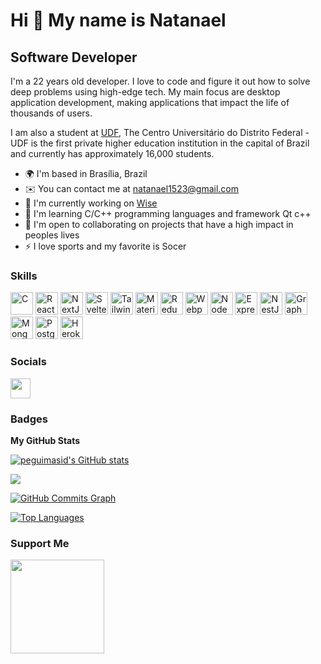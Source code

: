 Hi 👋 My name is Natanael
==========================

Software Developer
-----------------------------

I'm a 22 years old developer. I love to code and figure it out how to solve deep problems using high-edge tech. My main focus are desktop application development, making applications that impact the life of thousands of users.

I am also a student at [UDF](https://www.udf.edu.br/), The Centro Universitário do Distrito Federal - UDF is the first private higher education institution in the capital of Brazil and currently has approximately 16,000 students.

* 🌍  I'm based in Brasília, Brazil
* ✉️  You can contact me at [natanael1523@gmail.com](natanael1523@gmail.com)
* 🚀  I'm currently working on [Wise](https://www.wi.com.br/)
* 🧠  I'm learning C/C++ programming languages and framework Qt c++
* 🤝  I'm open to collaborating on projects that have a high impact in peoples lives
* ⚡  I love sports and my favorite is Socer

### Skills

<p align="left">
<a href="https://docs.microsoft.com/en-us/cpp/?view=msvc-170" target="_blank" rel="noreferrer"><img src="https://raw.githubusercontent.com/danielcranney/readme-generator/main/public/icons/skills/c-colored.svg" width="36" height="36" alt="C" /></a>  
<a href="https://reactjs.org/" target="_blank" rel="noreferrer"><img src="https://raw.githubusercontent.com/danielcranney/readme-generator/main/public/icons/skills/react-colored.svg" width="36" height="36" alt="React" /></a>
<a href="https://nextjs.org/docs" target="_blank" rel="noreferrer"><img src="https://raw.githubusercontent.com/danielcranney/readme-generator/main/public/icons/skills/nextjs-colored-dark.svg" width="36" height="36" alt="NextJs" /></a>
<a href="https://svelte.dev/" target="_blank" rel="noreferrer"><img src="https://raw.githubusercontent.com/danielcranney/readme-generator/main/public/icons/skills/svelte-colored.svg" width="36" height="36" alt="Svelte" /></a>
<a href="https://tailwindcss.com/" target="_blank" rel="noreferrer"><img src="https://raw.githubusercontent.com/danielcranney/readme-generator/main/public/icons/skills/tailwindcss-colored.svg" width="36" height="36" alt="TailwindCSS" /></a>
<a href="https://mui.com/" target="_blank" rel="noreferrer"><img src="https://raw.githubusercontent.com/danielcranney/readme-generator/main/public/icons/skills/materialui-colored.svg" width="36" height="36" alt="Material UI" /></a>
<a href="https://redux.js.org/" target="_blank" rel="noreferrer"><img src="https://raw.githubusercontent.com/danielcranney/readme-generator/main/public/icons/skills/redux-colored.svg" width="36" height="36" alt="Redux" /></a>
<a href="https://webpack.js.org/" target="_blank" rel="noreferrer"><img src="https://raw.githubusercontent.com/danielcranney/readme-generator/main/public/icons/skills/webpack-colored.svg" width="36" height="36" alt="Webpack" /></a>
<a href="https://nodejs.org/en/" target="_blank" rel="noreferrer"><img src="https://raw.githubusercontent.com/danielcranney/readme-generator/main/public/icons/skills/nodejs-colored.svg" width="36" height="36" alt="NodeJS" /></a>
<a href="https://expressjs.com/" target="_blank" rel="noreferrer"><img src="https://raw.githubusercontent.com/danielcranney/readme-generator/main/public/icons/skills/express-colored-dark.svg" width="36" height="36" alt="Express" /></a>
<a href="https://docs.nestjs.com/" target="_blank" rel="noreferrer"><img src="https://raw.githubusercontent.com/danielcranney/readme-generator/main/public/icons/skills/nestjs-colored.svg" width="36" height="36" alt="NestJS" /></a>
<a href="https://graphql.org/" target="_blank" rel="noreferrer"><img src="https://raw.githubusercontent.com/danielcranney/readme-generator/main/public/icons/skills/graphql-colored.svg" width="36" height="36" alt="GraphQL" /></a>
<a href="https://www.mongodb.com/" target="_blank" rel="noreferrer"><img src="https://raw.githubusercontent.com/danielcranney/readme-generator/main/public/icons/skills/mongodb-colored.svg" width="36" height="36" alt="MongoDB" /></a>
<a href="https://www.postgresql.org/" target="_blank" rel="noreferrer"><img src="https://raw.githubusercontent.com/danielcranney/readme-generator/main/public/icons/skills/postgresql-colored.svg" width="36" height="36" alt="PostgreSQL" /></a>
<a href="https://www.heroku.com/" target="_blank" rel="noreferrer"><img src="https://raw.githubusercontent.com/danielcranney/readme-generator/main/public/icons/skills/heroku-colored.svg" width="36" height="36" alt="Heroku" /></a>
</p>

### Socials

<p align="left"><a href="https://www.linkedin.com/in/natanael-guimar%C3%A3es-2b5546220/" target="_blank" rel="noreferrer"><img src="https://raw.githubusercontent.com/danielcranney/readme-generator/main/public/icons/socials/linkedin.svg" width="32" height="32" /></a></p>

### Badges

<b>My GitHub Stats</b>

<a href="http://www.github.com/peguimasid"><img src="https://github-readme-stats-peguimasid.vercel.app/api?username=peguimasid&show_icons=true&hide=&count_private=true&title_color=3382ed&text_color=ffffff&icon_color=3382ed&bg_color=171717&hide_border=true&show_icons=true" alt="peguimasid's GitHub stats" /></a>

<a href="http://www.github.com/peguimasid"><img src="https://github-readme-streak-stats.herokuapp.com/?user=peguimasid&stroke=ffffff&background=171717&ring=3382ed&fire=3382ed&currStreakNum=ffffff&currStreakLabel=3382ed&sideNums=ffffff&sideLabels=ffffff&dates=ffffff&hide_border=true" /></a>

<a href="http://www.github.com/peguimasid"><img src="https://github-readme-activity-graph.cyclic.app/graph?username=peguimasid&bg_color=171717&color=ffffff&line=3382ed&point=ffffff&area_color=171717&area=true&hide_border=true&custom_title=GitHub%20Commits%20Graph" alt="GitHub Commits Graph" /></a>

<a href="https://github.com/peguimasid" align="left"><img src="https://github-readme-stats-peguimasid.vercel.app/api/top-langs/?username=peguimasid&layout=compact&title_color=3382ed&hide=css,objective-c,html&text_color=ffffff&icon_color=3382ed&bg_color=171717&hide_border=true&locale=en&custom_title=Top%20%Languages" alt="Top Languages" /></a>

### Support Me

<a href="https://www.buymeacoffee.com/NeitanUA"><img src="https://cdn.buymeacoffee.com/buttons/v2/default-yellow.png" width="150" /></a>
